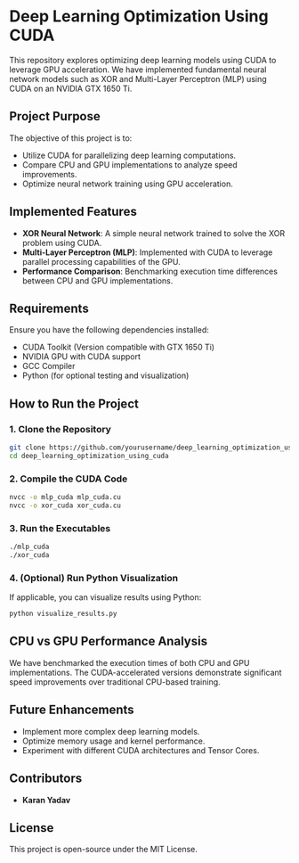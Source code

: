 # Deep Learning Optimization Using CUDA

This repository explores optimizing deep learning models using CUDA to leverage GPU acceleration. We have implemented fundamental neural network models such as XOR and Multi-Layer Perceptron (MLP) using CUDA on an NVIDIA GTX 1650 Ti.

## Project Purpose
The objective of this project is to:
- Utilize CUDA for parallelizing deep learning computations.
- Compare CPU and GPU implementations to analyze speed improvements.
- Optimize neural network training using GPU acceleration.

## Implemented Features
- **XOR Neural Network**: A simple neural network trained to solve the XOR problem using CUDA.
- **Multi-Layer Perceptron (MLP)**: Implemented with CUDA to leverage parallel processing capabilities of the GPU.
- **Performance Comparison**: Benchmarking execution time differences between CPU and GPU implementations.

## Requirements
Ensure you have the following dependencies installed:
- CUDA Toolkit (Version compatible with GTX 1650 Ti)
- NVIDIA GPU with CUDA support
- GCC Compiler
- Python (for optional testing and visualization)

## How to Run the Project
### 1. Clone the Repository
```bash
git clone https://github.com/yourusername/deep_learning_optimization_using_cuda.git
cd deep_learning_optimization_using_cuda
```

### 2. Compile the CUDA Code
```bash
nvcc -o mlp_cuda mlp_cuda.cu
nvcc -o xor_cuda xor_cuda.cu
```

### 3. Run the Executables
```bash
./mlp_cuda
./xor_cuda
```

### 4. (Optional) Run Python Visualization
If applicable, you can visualize results using Python:
```bash
python visualize_results.py
```

## CPU vs GPU Performance Analysis
We have benchmarked the execution times of both CPU and GPU implementations. The CUDA-accelerated versions demonstrate significant speed improvements over traditional CPU-based training.

## Future Enhancements
- Implement more complex deep learning models.
- Optimize memory usage and kernel performance.
- Experiment with different CUDA architectures and Tensor Cores.

## Contributors
- **Karan Yadav**


## License
This project is open-source under the MIT License.

